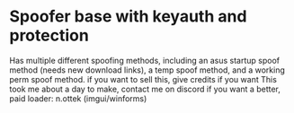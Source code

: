 # Spoofer base with keyauth and protection
Has multiple different spoofing methods, including an asus startup spoof method (needs new download links), a temp spoof method, and a working perm spoof method.
if you want to sell this, give credits if you want
This took me about a day to make, contact me on discord if you want a better, paid loader: n.ottek (imgui/winforms)

